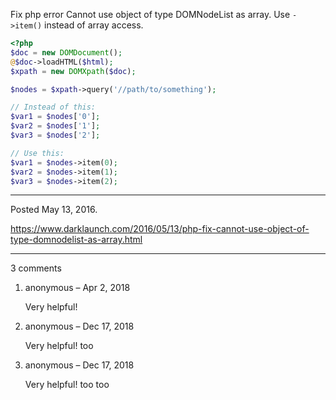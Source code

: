 Fix php error Cannot use object of type DOMNodeList as array. Use `->item()` instead of array access.

```php
<?php
$doc = new DOMDocument();
@$doc->loadHTML($html);
$xpath = new DOMXpath($doc);

$nodes = $xpath->query('//path/to/something');

// Instead of this:
$var1 = $nodes['0'];
$var2 = $nodes['1'];
$var3 = $nodes['2'];

// Use this:
$var1 = $nodes->item(0);
$var2 = $nodes->item(1);
$var3 = $nodes->item(2);
```

---

Posted May 13, 2016.

https://www.darklaunch.com/2016/05/13/php-fix-cannot-use-object-of-type-domnodelist-as-array.html

---

3 comments

<ol><li><div>

anonymous &ndash; Apr 2, 2018<div>

Very helpful!

</div></div></li><li><div>

anonymous &ndash; Dec 17, 2018<div>

Very helpful! too

</div></div></li><li><div>

anonymous &ndash; Dec 17, 2018<div>

Very helpful! too too

</div></div></li></ol>